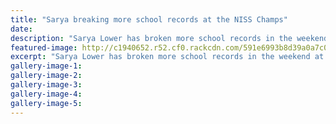 ```yaml
---
title: "Sarya breaking more school records at the NISS Champs"
date: 
description: "Sarya Lower has broken more school records in the weekend at the North Island Secondary School Swim Champs..."
featured-image: http://c1940652.r52.cf0.rackcdn.com/591e6993b8d39a0a7c000378/Sarya-Lower-WN-Long-Course-champs-chron-26-Jan-2017.jpg
excerpt: "Sarya Lower has broken more school records in the weekend at the North Island Secondary School Swim Champs."
gallery-image-1: 
gallery-image-2: 
gallery-image-3: 
gallery-image-4: 
gallery-image-5: 
---
```

